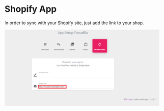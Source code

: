 # Shopify App

In order to sync with your Shopify site, just add the link to your shop.

![](../.gitbook/assets/focusblu-screenshot.png)

